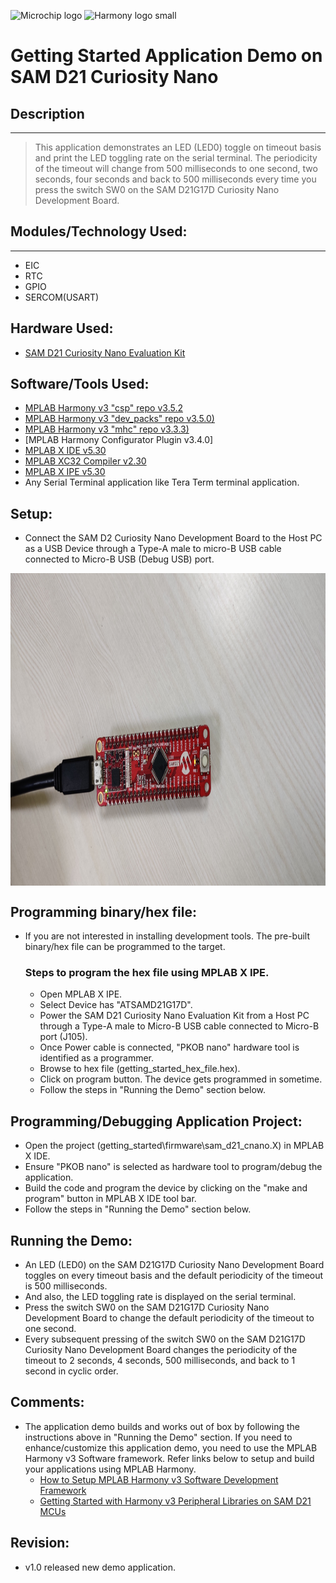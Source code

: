 
![Microchip logo](https://raw.githubusercontent.com/wiki/Microchip-MPLAB-Harmony/Microchip-MPLAB-Harmony.github.io/images/microchip_logo.png)
![Harmony logo small](https://raw.githubusercontent.com/wiki/Microchip-MPLAB-Harmony/Microchip-MPLAB-Harmony.github.io/images/microchip_mplab_harmony_logo_small.png)
# Getting Started Application Demo on SAM D21 Curiosity Nano

## Description
-----

> This application demonstrates an LED (LED0) toggle on timeout basis and print the LED 
	toggling rate on the serial terminal. The periodicity of the timeout will change from 
	500 milliseconds to one second, two seconds, four seconds and back to 500 milliseconds 
	every time you press the switch SW0 on the SAM D21G17D Curiosity Nano Development Board.

## Modules/Technology Used:
-----
- EIC
- RTC       
- GPIO
- SERCOM(USART)

## Hardware Used:

- [SAM D21 Curiosity Nano Evaluation Kit](https://www.microchip.com/Developmenttools/ProductDetails/DM320119)   

## Software/Tools Used:
 - [MPLAB Harmony v3 "csp" repo v3.5.2](https://github.com/Microchip-MPLAB-Harmony/csp/releases/tag/v3.5.2)
 - [MPLAB Harmony v3 "dev_packs" repo v3.5.0)](https://github.com/Microchip-MPLAB-Harmony/dev_packs/releases/tag/v3.5.0)  
 - [MPLAB Harmony v3 "mhc" repo v3.3.3)](https://github.com/Microchip-MPLAB-Harmony/mhc/releases/tag/v3.3.3)    
 - [MPLAB Harmony Configurator Plugin v3.4.0]
 - [MPLAB X IDE v5.30](https://www.microchip.com/mplab/mplab-x-ide)
 - [MPLAB XC32 Compiler v2.30](https://www.microchip.com/mplab/compilers)
 - [MPLAB X IPE v5.30](https://www.microchip.com/mplab/mplab-integrated-programming-environment)
 - Any Serial Terminal application like Tera Term terminal application.

## Setup:
- Connect the SAM D2 Curiosity Nano Development Board to the Host PC as a USB Device through a Type-A male to micro-B USB cable connected to Micro-B USB (Debug USB) port.

<img src = "images/getting_started_demo_setup.jpg" width="1000" height="500" align="middle">

## Programming binary/hex file:
- If you are not interested in installing development tools. The pre-built binary/hex file can be programmed to the target.
	### Steps to program the hex file using MPLAB X IPE.
	- Open MPLAB X IPE.
	- Select Device has "ATSAMD21G17D".
	- Power the SAM D21 Curiosity Nano Evaluation Kit from a Host PC through a Type-A male to Micro-B USB cable connected to Micro-B port (J105).
	- Once Power cable is connected, "PKOB nano" hardware tool is identified as a programmer.
	- Browse to hex file (getting_started_hex_file.hex).  
	- Click on program button. The device gets programmed in sometime.
	- Follow the steps in "Running the Demo" section below.

## Programming/Debugging Application Project:
- Open the project (getting_started\firmware\sam_d21_cnano.X) in MPLAB X IDE.
- Ensure "PKOB nano" is selected as hardware tool to program/debug the application.
- Build the code and program the device by clicking on the "make and program" button in MPLAB X IDE tool bar.
- Follow the steps in "Running the Demo" section below.  

## Running the Demo:
- An LED (LED0) on the SAM D21G17D Curiosity Nano Development Board toggles on every timeout basis and the default periodicity of the timeout is 500 milliseconds.
- And also, the LED toggling rate is displayed on the serial terminal.
- Press the switch SW0 on the SAM D21G17D Curiosity Nano Development Board to change the default periodicity of the timeout to one second.
- Every subsequent pressing of the switch SW0 on the SAM D21G17D Curiosity Nano Development Board changes the periodicity of the timeout to 2 seconds, 4 seconds, 500 milliseconds, and back to 1 second in cyclic order.

## Comments:
- The application demo builds and works out of box by following the instructions above in "Running the Demo" section. If you need to enhance/customize this application demo, you need to use the MPLAB Harmony v3 Software framework. Refer links below to setup and build your applications using MPLAB Harmony. 
	- [How to Setup MPLAB Harmony v3 Software Development Framework](https://www.microchip.com/mymicrochip/filehandler.aspx?ddocname=en1000821) 
	- [Getting Started with Harmony v3 Peripheral Libraries on SAM D21 MCUs](https://microchipdeveloper.com/harmony3:samd21-getting-started-training-module)  
               
## Revision: 
- v1.0 released new demo application.
